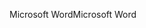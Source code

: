 <span data-ttu-id="e7a4f-101">Microsoft Word</span><span class="sxs-lookup"><span data-stu-id="e7a4f-101">Microsoft Word</span></span>